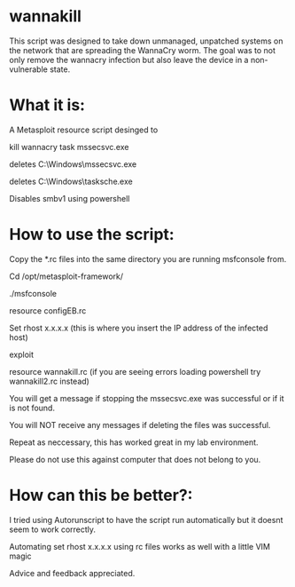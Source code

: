 # wannakill
This script was designed to take down unmanaged, unpatched systems on the network that are spreading the WannaCry worm.
The goal was to not only remove the wannacry infection but also leave the device in a non-vulnerable state.

# What it is:

A Metasploit resource script desinged to 

kill wannacry task mssecsvc.exe

deletes C:\Windows\mssecsvc.exe

deletes C:\Windows\tasksche.exe

Disables smbv1 using powershell


# How to use the script:

  Copy the *.rc files into the same directory you are running msfconsole from.

Cd /opt/metasploit-framework/

./msfconsole

resource configEB.rc

Set rhost x.x.x.x (this is where you insert the IP address of the infected host)

exploit

resource wannakill.rc  (if you are seeing errors loading powershell try wannakill2.rc instead) 
  

You will get a message if stopping the mssecsvc.exe was successful or if it is not found.

You will NOT receive any messages if deleting the files was successful.

Repeat as neccessary, this has worked great in my lab environment.  

Please do not use this against computer that does not belong to you.


# How can this be better?:

I tried using Autorunscript to have the script run automatically but it doesnt seem to work correctly.

Automating set rhost x.x.x.x using rc files works as well with a little VIM magic

Advice and feedback appreciated.





